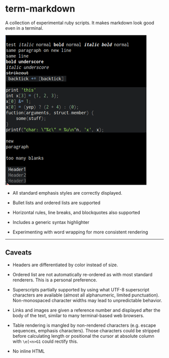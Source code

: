 # term-markdown
A collection of experimental ruby scripts. It makes markdown look good even in a terminal.

![markdown renderer preview](https://raw.githubusercontent.com/cbbuntz/term-markdown/master/data/md_parse.png)

* All standard emphasis styles are correctly displayed.

* Bullet lists and ordered lists are supported

* Horizontal rules, line breaks, and blockquotes also supported

* Includes a generic syntax highlighter

* Experimenting with word wrapping for more consistent rendering

---

## Caveats  
* Headers are differentiated by color instead of size.

* Ordered list are not automatically re-ordered as with most standard renderers. This is a personal preference.

* Superscripts partially supported by using what UTF-8 superscript characters are available (almost all alphanumeric, limited punctuation). Non-monospaced character widths may lead to unpredictable behavior.

* Links and images are given a reference number and displayed after the body of the text, similar to many terminal-based web browsers.

* Table rendering is mangled by non-rendered characters (e.g. escape sequences, emphasis characters). Those characters could be stripped before calculating length or positional the cursor at absolute column with `\e[<n>G1` could rectify this.

* No inline HTML
